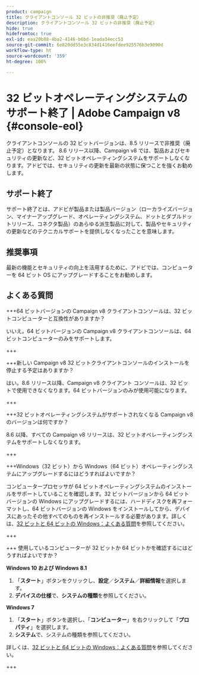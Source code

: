 ```yaml
---
product: campaign
title: クライアントコンソール 32 ビットの非推奨（廃止予定）
description: クライアントコンソール 32 ビットの非推奨（廃止予定）
hide: true
hidefromtoc: true
exl-id: eaa20b88-4ba2-4146-b6bd-1eada34ecc53
source-git-commit: 6e820dd55e3c834d1416eefdee925576b3e9090d
workflow-type: ht
source-wordcount: '359'
ht-degree: 100%

---
```


# 32 ビットオペレーティングシステムのサポート終了 | Adobe Campaign v8 {#console-eol}

クライアントコンソールの 32 ビットバージョンは、8.5 リリースで非推奨（廃止予定）となります。 8.6 リリース以降、Campaign v8 では、製品およびセキュリティの更新など、32 ビットオペレーティングシステムをサポートしなくなります。アドビでは、セキュリティの更新を最新の状態に保つことを強くお勧めします。

## サポート終了

サポート終了とは、アドビが製品または製品バージョン（ローカライズバージョン、マイナーアップグレード、オペレーティングシステム、ドットとダブルドットリリース、コネクタ製品）のあらゆる派生製品に対して、製品やセキュリティの更新などのテクニカルサポートを提供しなくなったことを意味します。

## 推奨事項

最新の機能とセキュリティの向上を活用するために、アドビでは、コンピューターを 64 ビット OS にアップグレードすることをお勧めします。

## よくある質問

+++64 ビットバージョンの Campaign v8 クライアントコンソールは、32 ビットコンピューターと互換性がありますか？

いいえ。64 ビットバージョンの Campaign v8 クライアントコンソールは、64 ビットコンピューターのみをサポートします。

+++

+++新しい Campaign v8 32 ビットクライアントコンソールのインストールを停止する予定はありますか？

はい。8.6 リリース以降、Campaign v8 クライアント コンソールは、32 ビットで使用できなくなります。64 ビットバージョンのみが使用可能になります。

+++

+++32 ビットオペレーティングシステムがサポートされなくなる Campaign v8 のバージョンは何ですか？

8.6 以降、すべての Campaign v8 リリースは、32 ビットオペレーティングシステムをサポートしなくなります。

+++

+++Windows（32 ビット）から Windows（64 ビット）オペレーティングシステムにアップグレードするにはどうすればよいですか？

コンピュータープロセッサが 64 ビットオペレーティングシステムのインストールをサポートしていることを確認します。32 ビットバージョンから 64 ビットバージョンの Windows にアップグレードするには、ハードディスクを再フォーマットし、64 ビットバージョンの Windows をインストールしてから、デバイスにあったその他すべてのものを再インストールする必要があります。詳しくは、[32 ビットと 64 ビットの Windows：よくある質問](https://support.microsoft.com/ja-jp/windows/32-bit-and-64-bit-windows-frequently-asked-questions-c6ca9541-8dce-4d48-0415-94a3faa2e13d)を参照してください。

+++

+++ 使用しているコンピューターが 32 ビットか 64 ビットかを確認するにはどうすればよいですか？

**Windows 10 および Windows 8.1**

1. 「**スタート**」ボタンをクリックし、**設定**／**システム**／**詳細情報**&#x200B;を選択します。
1. **デバイスの仕様**&#x200B;で、**システムの種類**&#x200B;を参照してください。

**Windows 7**
1. 「**スタート**」ボタンを選択し、「**コンピューター**」を右クリックして「**プロパティ**」を選択します。
1. **システム**&#x200B;で、システムの種類を参照してください。

詳しくは、[32 ビットと 64 ビットの Windows：よくある質問](https://support.microsoft.com/ja-jp/windows/32-bit-and-64-bit-windows-frequently-asked-questions-c6ca9541-8dce-4d48-0415-94a3faa2e13d)を参照してください。

+++
